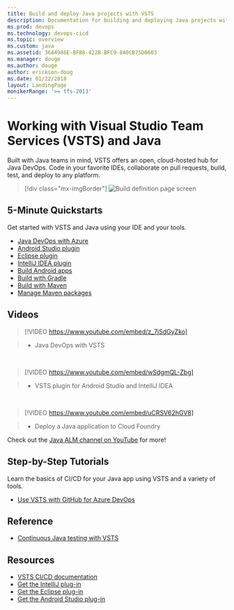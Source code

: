 ```yaml
---
title: Build and deploy Java projects with VSTS  
description: Documentation for building and deploying Java projects with Visual Studio Team Services (VSTS)
ms.prod: devops
ms.technology: devops-cicd
ms.topic: overview
ms.custom: java
ms.assetid: 36A4986E-BFB8-422B-BFC9-8A0CB75D0603
ms.manager: douge
ms.author: douge
author: erickson-doug
ms.date: 01/22/2018
layout: LandingPage
monikerRange: '>= tfs-2013'
---
```



# Working with Visual Studio Team Services (VSTS) and Java

Built with Java teams in mind, VSTS offers an open, cloud-hosted hub for Java DevOps. Code in your favorite IDEs, collaborate on pull requests, build, test, and deploy to any platform.

> [!div class="mx-imgBorder"]
![Build definition page screen](_img/code-hub-with-java.png)

## 5-Minute Quickstarts

Get started with VSTS and Java using your IDE and your tools.

 - [Java DevOps with Azure](../pipelines/apps/cd/azure/azure-devops-project-java.md?toc=/vsts/java/toc.json&bc=/vsts/java/breadcrumb/toc.json)
 - [Android Studio plugin](../git/create-repo-intellij.md?toc=/vsts/java/toc.json&bc=/vsts/java/breadcrumb/toc.json)
 - [Eclipse plugin](../git/share-your-code-in-git-eclipse.md?toc=/vsts/java/toc.json&bc=/vsts/git/breadcrumb/toc.json)
 - [IntelliJ IDEA plugin](../git/create-repo-intellij.md?toc=/vsts/java/toc.json&bc=/vsts/git/breadcrumb/toc.json)
 - [Build Android apps](../pipelines/languages/android.md?toc=/vsts/java/toc.json&bc=/vsts/java/breadcrumb/toc.json)
 - [Build with Gradle](../pipelines/apps/java/build-gradle.md?toc=/vsts/java/toc.json&bc=/vsts/java/breadcrumb/toc.json)
 - [Build with Maven](../pipelines/apps/java/build-maven.md?toc=/vsts/java/toc.json&bc=/vsts/java/breadcrumb/toc.json)
 - [Manage Maven packages](../package/get-started-maven.md??toc=/vsts/java/toc.json&bc=/vsts/java/breadcrumb/toc.json)

## Videos

> [!VIDEO https://www.youtube.com/embed/z_7jSdGyZko]

> - Java DevOps with VSTS

<br/>

> [!VIDEO https://www.youtube.com/embed/wSdgmQL-Zbg]

> - VSTS plugin for Android Studio and IntelliJ IDEA

<br/>

> [!VIDEO https://www.youtube.com/embed/uCRSV62hGV8]

> - Deploy a Java application to Cloud Foundry

Check out the [Java ALM channel on YouTube](https://www.youtube.com/channel/UCJXFFf7-aX_7Jno9Ru0zd9w) for more!

## Step-by-Step Tutorials

Learn the basics of CI/CD for your Java app using VSTS and a variety of tools.

 - [Use VSTS with GitHub for Azure DevOps](../pipelines/actions/azure-devops-project-github.md?toc=/vsts/java/toc.json&bc=/vsts/java/breadcrumb/toc.json)

## Reference

 - [Continuous Java testing with VSTS](/vsts/pipelines/test/continuous-test-java)

## Resources

 - [VSTS CI/CD documentation](/vsts/pipelines/index)
 - [Get the IntelliJ plug-in](download-intellij-plug-in.md)
 - [Get the Eclipse plug-in](download-eclipse-plug-in.md)
 - [Get the Android Studio plug-in](download-android-studio-plug-in.md)
